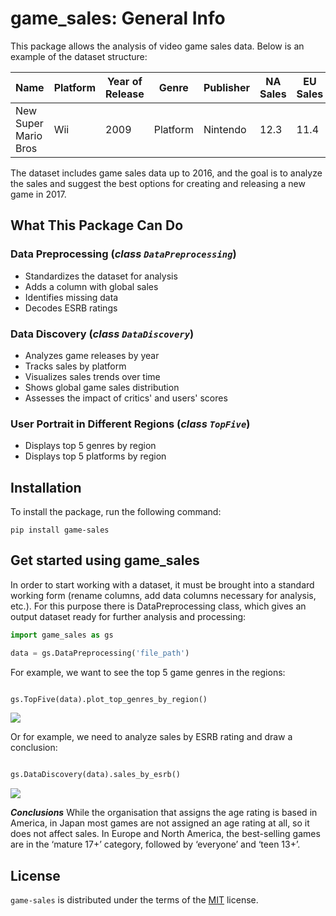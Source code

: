 # game_sales: General Info

This package allows the analysis of video game sales data. Below is an example of the dataset structure:

|         Name         | Platform | Year of Release |  Genre   | Publisher | NA Sales | EU Sales | JP Sales | Critic Score | User Score | Rating |
|----------------------|----------|-----------------|----------|-----------|----------|----------|----------|--------------|------------|--------|
| New Super Mario Bros |   Wii    |      2009       | Platform | Nintendo  |   12.3   |   11.4   |   14.5   |     87.0     |    9.0     |   E    |

The dataset includes game sales data up to 2016, and the goal is to analyze the sales and suggest the best options for creating and releasing a new game in 2017.

## What This Package Can Do

### Data Preprocessing (***class `DataPreprocessing`***)
- Standardizes the dataset for analysis
- Adds a column with global sales
- Identifies missing data
- Decodes ESRB ratings

### Data Discovery (***class `DataDiscovery`***)
- Analyzes game releases by year
- Tracks sales by platform
- Visualizes sales trends over time
- Shows global game sales distribution
- Assesses the impact of critics' and users' scores

### User Portrait in Different Regions (***class `TopFive`***)
- Displays top 5 genres by region
- Displays top 5 platforms by region

## Installation

To install the package, run the following command:

```console
pip install game-sales
```

## Get started using game_sales

In order to start working with a dataset, it must be brought into a standard working form (rename columns, add data columns necessary for analysis, etc.). For this purpose there is DataPreprocessing class, which gives an output dataset ready for further analysis and processing:

```python
import game_sales as gs

data = gs.DataPreprocessing('file_path')

```

For example, we want to see the top 5 game genres in the regions:


```python

gs.TopFive(data).plot_top_genres_by_region()

```

<img src="https://github.com/Bagrinn96/game-sales/blob/main/img/plot_top_genres_by_region.png?raw=true">

Or for example, we need to analyze sales by ESRB rating and draw a conclusion:

```python

gs.DataDiscovery(data).sales_by_esrb()

```

<img src="https://github.com/Bagrinn96/game-sales/blob/main/img/sales_by_esrb.png?raw=true">

***Conclusions***
While the organisation that assigns the age rating is based in America, in Japan most games are not assigned an age rating at all, so it does not affect sales. In Europe and North America, the best-selling games are in the ‘mature 17+’ category, followed by ‘everyone’ and ‘teen 13+’. 

## License

`game-sales` is distributed under the terms of the [MIT](https://spdx.org/licenses/MIT.html) license.
